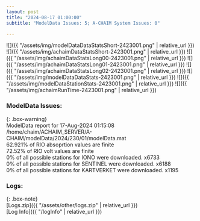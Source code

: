 ```yaml
---
layout: post
title: "2024-08-17 01:00:00"
subtitle: "ModelData Issues: 5; A-CHAIM System Issues: 0"

---
```


![]({{ "/assets/img/modelDataDataStatsShort-2423001.png" | relative_url }})
![]({{ "/assets/img/achaimDataStatsShort-2423001.png" | relative_url }})
![]({{ "/assets/img/achaimDataStatsLong00-2423001.png" | relative_url }})
![]({{ "/assets/img/achaimDataStatsLong01-2423001.png" | relative_url }})
![]({{ "/assets/img/achaimDataStatsLong02-2423001.png" | relative_url }})
![]({{ "/assets/img/modelDataDataStats-2423001.png" | relative_url }})
![]({{ "/assets/img/modelDataStationStats-2423001.png" | relative_url }})
![]({{ "/assets/img/achaimRunTime-2423001.png" | relative_url }})


### ModelData Issues:  
  
{: .box-warning}  
 ModelData report for 17-Aug-2024 01:15:08   
 /home/chaim/ACHAIM_SERVER/A-CHAIM/modelData/2024/230/01/modelData.mat   
 62.921% of RIO absoprtion values are finite   
 72.52% of RIO volt values are finite   
 0% of all possible stations for IONO were downloaded. x6733   
 0% of all possible stations for SENTINEL were downloaded. x6188   
 0% of all possible stations for KARTVERKET were downloaded. x1195   
  


### Logs:  
  
{: .box-note}  
[Logs.zip]({{ "/assets/other/logs.zip" | relative_url }})  
[Log Info]({{ "/logInfo" | relative_url }})  
